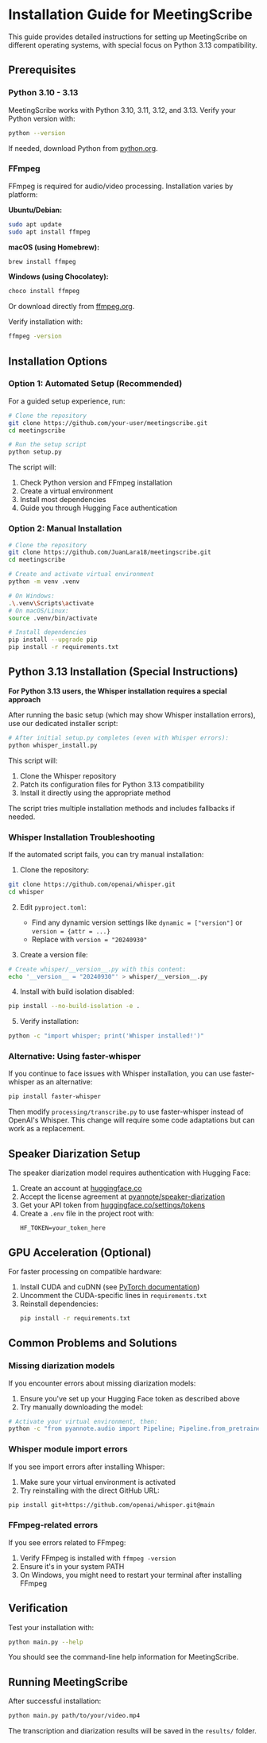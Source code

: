 # Installation Guide for MeetingScribe

This guide provides detailed instructions for setting up MeetingScribe on different operating systems, with special focus on Python 3.13 compatibility.

## Prerequisites

### Python 3.10 - 3.13

MeetingScribe works with Python 3.10, 3.11, 3.12, and 3.13. Verify your Python version with:

```bash
python --version
```

If needed, download Python from [python.org](https://www.python.org/downloads/).

### FFmpeg

FFmpeg is required for audio/video processing. Installation varies by platform:

**Ubuntu/Debian:**
```bash
sudo apt update
sudo apt install ffmpeg
```

**macOS (using Homebrew):**
```bash
brew install ffmpeg
```

**Windows (using Chocolatey):**
```bash
choco install ffmpeg
```

Or download directly from [ffmpeg.org](https://ffmpeg.org/download.html).

Verify installation with:
```bash
ffmpeg -version
```

## Installation Options

### Option 1: Automated Setup (Recommended)

For a guided setup experience, run:

```bash
# Clone the repository
git clone https://github.com/your-user/meetingscribe.git
cd meetingscribe

# Run the setup script
python setup.py
```

The script will:
1. Check Python version and FFmpeg installation
2. Create a virtual environment
3. Install most dependencies
4. Guide you through Hugging Face authentication

### Option 2: Manual Installation

```bash
# Clone the repository
git clone https://github.com/JuanLara18/meetingscribe.git
cd meetingscribe

# Create and activate virtual environment
python -m venv .venv

# On Windows:
.\.venv\Scripts\activate
# On macOS/Linux:
source .venv/bin/activate

# Install dependencies
pip install --upgrade pip
pip install -r requirements.txt
```

## Python 3.13 Installation (Special Instructions)

**For Python 3.13 users, the Whisper installation requires a special approach**

After running the basic setup (which may show Whisper installation errors), use our dedicated installer script:

```bash
# After initial setup.py completes (even with Whisper errors):
python whisper_install.py
```

This script will:
1. Clone the Whisper repository
2. Patch its configuration files for Python 3.13 compatibility
3. Install it directly using the appropriate method

The script tries multiple installation methods and includes fallbacks if needed.

### Whisper Installation Troubleshooting

If the automated script fails, you can try manual installation:

1. Clone the repository:
```bash
git clone https://github.com/openai/whisper.git
cd whisper
```

2. Edit `pyproject.toml`:
   - Find any dynamic version settings like `dynamic = ["version"]` or `version = {attr = ...}`
   - Replace with `version = "20240930"`

3. Create a version file:
```bash
# Create whisper/__version__.py with this content:
echo '__version__ = "20240930"' > whisper/__version__.py
```

4. Install with build isolation disabled:
```bash
pip install --no-build-isolation -e .
```

5. Verify installation:
```bash
python -c "import whisper; print('Whisper installed!')"
```

### Alternative: Using faster-whisper

If you continue to face issues with Whisper installation, you can use faster-whisper as an alternative:

```bash
pip install faster-whisper
```

Then modify `processing/transcribe.py` to use faster-whisper instead of OpenAI's Whisper. This change will require some code adaptations but can work as a replacement.

## Speaker Diarization Setup

The speaker diarization model requires authentication with Hugging Face:

1. Create an account at [huggingface.co](https://huggingface.co/)
2. Accept the license agreement at [pyannote/speaker-diarization](https://huggingface.co/pyannote/speaker-diarization)
3. Get your API token from [huggingface.co/settings/tokens](https://huggingface.co/settings/tokens)
4. Create a `.env` file in the project root with:
   ```
   HF_TOKEN=your_token_here
   ```

## GPU Acceleration (Optional)

For faster processing on compatible hardware:

1. Install CUDA and cuDNN (see [PyTorch documentation](https://pytorch.org/get-started/locally/))
2. Uncomment the CUDA-specific lines in `requirements.txt`
3. Reinstall dependencies:
   ```bash
   pip install -r requirements.txt
   ```

## Common Problems and Solutions

### Missing diarization models

If you encounter errors about missing diarization models:

1. Ensure you've set up your Hugging Face token as described above
2. Try manually downloading the model:
```bash
# Activate your virtual environment, then:
python -c "from pyannote.audio import Pipeline; Pipeline.from_pretrained('pyannote/speaker-diarization', use_auth_token='YOUR_TOKEN_HERE')"
```

### Whisper module import errors

If you see import errors after installing Whisper:

1. Make sure your virtual environment is activated
2. Try reinstalling with the direct GitHub URL:
```bash
pip install git+https://github.com/openai/whisper.git@main
```

### FFmpeg-related errors

If you see errors related to FFmpeg:

1. Verify FFmpeg is installed with `ffmpeg -version`
2. Ensure it's in your system PATH
3. On Windows, you might need to restart your terminal after installing FFmpeg

## Verification

Test your installation with:

```bash
python main.py --help
```

You should see the command-line help information for MeetingScribe.

## Running MeetingScribe

After successful installation:

```bash
python main.py path/to/your/video.mp4
```

The transcription and diarization results will be saved in the `results/` folder.